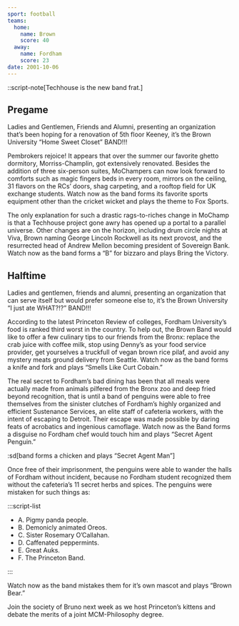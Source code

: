 ```yaml
---
sport: football
teams:
  home:
    name: Brown
    score: 40
  away:
    name: Fordham
    score: 23
date: 2001-10-06
---
```


::script-note[Techhouse is the new band frat.]

## Pregame

Ladies and Gentlemen, Friends and Alumni, presenting an organization that’s been hoping for a renovation of 5th floor Keeney, it’s the Brown University “Home Sweet Closet” BAND!!!

Pembrokers rejoice! It appears that over the summer our favorite ghetto dormitory, Morriss-Champlin, got extensively renovated. Besides the addition of three six-person suites, MoChampers can now look forward to comforts such as magic fingers beds in every room, mirrors on the ceiling, 31 flavors on the RCs’ doors, shag carpeting, and a rooftop field for UK exchange students. Watch now as the band forms its favorite sports equipment other than the cricket wicket and plays the theme to Fox Sports.

The only explanation for such a drastic rags-to-riches change in MoChamp is that a Techhouse project gone awry has opened up a portal to a parallel universe. Other changes are on the horizon, including drum circle nights at Viva, Brown naming George Lincoln Rockwell as its next provost, and the resurrected head of Andrew Mellon becoming president of Sovereign Bank. Watch now as the band forms a “B” for bizzaro and plays Bring the Victory.

## Halftime

Ladies and gentlemen, friends and alumni, presenting an organization that can serve itself but would prefer someone else to, it’s the Brown University “I just ate WHAT?!?” BAND!!!

According to the latest Princeton Review of colleges, Fordham University’s food is ranked third worst in the country. To help out, the Brown Band would like to offer a few culinary tips to our friends from the Bronx: replace the crab juice with coffee milk, stop using Denny’s as your food service provider, get yourselves a truckfull of vegan brown rice pilaf, and avoid any mystery meats ground delivery from Seattle. Watch now as the band forms a knife and fork and plays “Smells Like Curt Cobain.”

The real secret to Fordham’s bad dining has been that all meals were actually made from animals pilfered from the Bronx zoo and deep fried beyond recognition, that is until a band of penguins were able to free themselves from the sinister clutches of Fordham’s highly organized and efficient Sustenance Services, an elite staff of cafeteria workers, with the intent of escaping to Detroit. Their escape was made possible by daring feats of acrobatics and ingenious camoflage. Watch now as the Band forms a disguise no Fordham chef would touch him and plays “Secret Agent Penguin.”

:sd[band forms a chicken and plays “Secret Agent Man”]

Once free of their imprisonment, the penguins were able to wander the halls of Fordham without incident, because no Fordham student recognized them without the cafeteria’s 11 secret herbs and spices. The penguins were mistaken for such things as:

:::script-list

- A. Pigmy panda people.
- B. Demonicly animated Oreos.
- C. Sister Rosemary O’Callahan.
- D. Caffenated peppermints.
- E. Great Auks.
- F. The Princeton Band.

:::

Watch now as the band mistakes them for it’s own mascot and plays “Brown Bear.”

Join the society of Bruno next week as we host Princeton’s kittens and debate the merits of a joint MCM-Philosophy degree.
